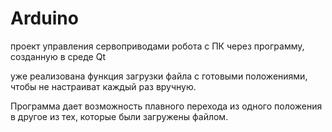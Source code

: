 # Arduino
проект управления сервоприводами робота с ПК через программу, созданную в среде Qt

уже реализована функция загрузки файла с готовыми положениями, чтобы не настраиват каждый раз вручную.

Программа дает возможность плавного перехода из одного положения в другое из тех, которые были загружены файлом.
